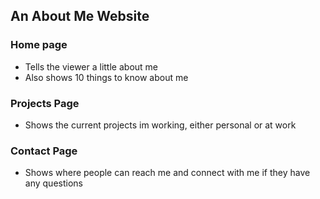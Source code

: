 ## An About Me Website

### Home page

- Tells the viewer a little about me
- Also shows 10 things to know about me

### Projects Page

- Shows the current projects im working, either personal or at work

### Contact Page

- Shows where people can reach me and connect with me if they have any questions
